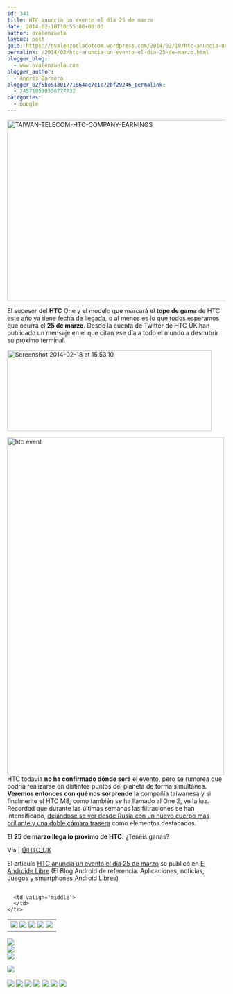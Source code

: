 ```yaml
---
id: 341
title: HTC anuncia un evento el día 25 de marzo
date: 2014-02-18T10:55:00+00:00
author: ovalenzuela
layout: post
guid: https://ovalenzueladotcom.wordpress.com/2014/02/18/htc-anuncia-un-evento-el-dia-25-de-marzo
permalink: /2014/02/htc-anuncia-un-evento-el-dia-25-de-marzo.html
blogger_blog:
  - www.ovalenzuela.com
blogger_author:
  - Andrés Barrera
blogger_02f5be51301771664ae7c1c72bf29246_permalink:
  - 245710590336777732
categories:
  - Google
---
```

[<img class="aligncenter size-full wp-image-114815" alt="TAIWAN-TELECOM-HTC-COMPANY-EARNINGS" src="http://www.elandroidelibre.com/wp-content/uploads/2013/10/htc-oficinas-01.jpg" width="680" height="417" />](http://www.elandroidelibre.com/wp-content/uploads/2013/10/htc-oficinas-01.jpg)

El sucesor del **HTC** One y el modelo que marcará el **tope de gama** de HTC este año ya tiene fecha de llegada, o al menos es lo que todos esperamos que ocurra el **25 de marzo**. Desde la cuenta de Twitter de HTC UK han publicado un mensaje en el que citan ese día a todo el mundo a descubrir su próximo terminal.

[<img class="aligncenter size-full wp-image-127562" alt="Screenshot 2014-02-18 at 15.53.10" src="http://www.elandroidelibre.com/wp-content/uploads/2014/02/Screenshot-2014-02-18-at-15.53.10.png" width="471" height="187" />](http://www.elandroidelibre.com/wp-content/uploads/2014/02/Screenshot-2014-02-18-at-15.53.10.png)

[<img class="aligncenter size-full wp-image-127559" alt="htc event" src="http://www.elandroidelibre.com/wp-content/uploads/2014/02/htc-event.jpg" width="500" height="779" />](http://www.elandroidelibre.com/wp-content/uploads/2014/02/htc-event.jpg)HTC todavía **no ha confirmado dónde será** el evento, pero se rumorea que podría realizarse en distintos puntos del planeta de forma simultánea. **Veremos entonces con qué nos sorprende** la compañía taiwanesa y si finalmente el HTC M8, como también se ha llamado al One 2, ve la luz. Recordad que durante las últimas semanas las filtraciones se han intensificado, <a title="Nuevas imágenes con más detalle del HTC One 2 y su carcasa metálica" href="http://www.elandroidelibre.com/2014/02/nuevas-imagenes-con-mas-detalle-del-htc-one-2-y-su-carcasa-metalica.html" target="_blank">dejándose se ver desde Rusia con un nuevo cuerpo más brillante y una doble cámara trasera</a> como elementos destacados.

**El 25 de marzo llega lo próximo de HTC.** ¿Tenéis ganas?

Vía | <a title="https://twitter.com/HTC_UK/status/435761535269367808" href="https://twitter.com/HTC_UK/status/435761535269367808" target="_blank">@HTC_UK</a>

El artículo [HTC anuncia un evento el día 25 de marzo](http://www.elandroidelibre.com/2014/02/htc-anuncia-un-evento-el-dia-25-de-marzo.html) se publicó en [El Androide Libre](http://www.elandroidelibre.com) (El Blog Android de referencia. Aplicaciones, noticias, Juegos y smartphones Android Libres)


<img width="1" height="1" src="http://rss.feedsportal.com/c/34005/f/617036/s/373d9b7f/sc/5/mf.gif" border="0" /> 

<div>
  <table border='0'>
    <tr>
      <td valign='middle'>
        <a href="http://share.feedsportal.com/share/twitter/?u=http%3A%2F%2Fwww.elandroidelibre.com%2F2014%2F02%2Fhtc-anuncia-un-evento-el-dia-25-de-marzo.html&t=HTC+anuncia+un+evento+el+d%C3%ADa+25+de+marzo" target="_blank"><img src="http://res3.feedsportal.com/social/twitter.png" border="0" /></a> <a href="http://share.feedsportal.com/share/facebook/?u=http%3A%2F%2Fwww.elandroidelibre.com%2F2014%2F02%2Fhtc-anuncia-un-evento-el-dia-25-de-marzo.html&t=HTC+anuncia+un+evento+el+d%C3%ADa+25+de+marzo" target="_blank"><img src="http://res3.feedsportal.com/social/facebook.png" border="0" /></a> <a href="http://share.feedsportal.com/share/linkedin/?u=http%3A%2F%2Fwww.elandroidelibre.com%2F2014%2F02%2Fhtc-anuncia-un-evento-el-dia-25-de-marzo.html&t=HTC+anuncia+un+evento+el+d%C3%ADa+25+de+marzo" target="_blank"><img src="http://res3.feedsportal.com/social/linkedin.png" border="0" /></a> <a href="http://share.feedsportal.com/share/gplus/?u=http%3A%2F%2Fwww.elandroidelibre.com%2F2014%2F02%2Fhtc-anuncia-un-evento-el-dia-25-de-marzo.html&t=HTC+anuncia+un+evento+el+d%C3%ADa+25+de+marzo" target="_blank"><img src="http://res3.feedsportal.com/social/googleplus.png" border="0" /></a> <a href="http://share.feedsportal.com/share/email/?u=http%3A%2F%2Fwww.elandroidelibre.com%2F2014%2F02%2Fhtc-anuncia-un-evento-el-dia-25-de-marzo.html&t=HTC+anuncia+un+evento+el+d%C3%ADa+25+de+marzo" target="_blank"><img src="http://res3.feedsportal.com/social/email.png" border="0" /></a>
      </td>
      
      <td valign='middle'>
      </td>
    </tr>
  </table>
</div>

[<img src="http://da.feedsportal.com/r/186530788661/u/49/f/617036/c/34005/s/373d9b7f/sc/5/rc/1/rc.img" border="0" />](http://da.feedsportal.com/r/186530788661/u/49/f/617036/c/34005/s/373d9b7f/sc/5/rc/1/rc.htm)  
[<img src="http://da.feedsportal.com/r/186530788661/u/49/f/617036/c/34005/s/373d9b7f/sc/5/rc/2/rc.img" border="0" />](http://da.feedsportal.com/r/186530788661/u/49/f/617036/c/34005/s/373d9b7f/sc/5/rc/2/rc.htm)  
[<img src="http://da.feedsportal.com/r/186530788661/u/49/f/617036/c/34005/s/373d9b7f/sc/5/rc/3/rc.img" border="0" />](http://da.feedsportal.com/r/186530788661/u/49/f/617036/c/34005/s/373d9b7f/sc/5/rc/3/rc.htm)

[<img src="http://da.feedsportal.com/r/186530788661/u/49/f/617036/c/34005/s/373d9b7f/a2.img" border="0" />](http://da.feedsportal.com/r/186530788661/u/49/f/617036/c/34005/s/373d9b7f/a2.htm)
<img width="1" height="1" src="http://pi.feedsportal.com/r/186530788661/u/49/f/617036/c/34005/s/373d9b7f/a2t.img" border="0" /> 

<div>
  <a href="http://feeds.feedburner.com/~ff/elandroidelibre?a=QY_885OcBf0:-SL9Q2Wj2JY:ecdYMiMMAMM"><img src="http://feeds.feedburner.com/~ff/elandroidelibre?d=ecdYMiMMAMM" border="0" /></a> <a href="http://feeds.feedburner.com/~ff/elandroidelibre?a=QY_885OcBf0:-SL9Q2Wj2JY:V_sGLiPBpWU"><img src="http://feeds.feedburner.com/~ff/elandroidelibre?i=QY_885OcBf0:-SL9Q2Wj2JY:V_sGLiPBpWU" border="0" /></a> <a href="http://feeds.feedburner.com/~ff/elandroidelibre?a=QY_885OcBf0:-SL9Q2Wj2JY:7Q72WNTAKBA"><img src="http://feeds.feedburner.com/~ff/elandroidelibre?d=7Q72WNTAKBA" border="0" /></a> <a href="http://feeds.feedburner.com/~ff/elandroidelibre?a=QY_885OcBf0:-SL9Q2Wj2JY:dnMXMwOfBR0"><img src="http://feeds.feedburner.com/~ff/elandroidelibre?d=dnMXMwOfBR0" border="0" /></a> <a href="http://feeds.feedburner.com/~ff/elandroidelibre?a=QY_885OcBf0:-SL9Q2Wj2JY:yIl2AUoC8zA"><img src="http://feeds.feedburner.com/~ff/elandroidelibre?d=yIl2AUoC8zA" border="0" /></a> <a href="http://feeds.feedburner.com/~ff/elandroidelibre?a=QY_885OcBf0:-SL9Q2Wj2JY:qj6IDK7rITs"><img src="http://feeds.feedburner.com/~ff/elandroidelibre?d=qj6IDK7rITs" border="0" /></a> <a href="http://feeds.feedburner.com/~ff/elandroidelibre?a=QY_885OcBf0:-SL9Q2Wj2JY:I9og5sOYxJI"><img src="http://feeds.feedburner.com/~ff/elandroidelibre?d=I9og5sOYxJI" border="0" /></a>
</div>

<img src="http://feeds.feedburner.com/~r/elandroidelibre/~4/QY_885OcBf0" height="1" width="1" />